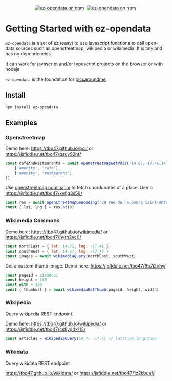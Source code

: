 <p align="center">
  <a href="https://www.npmjs.com/ez-opendata"><img src="https://img.shields.io/npm/v/ez-opendata.svg?logo=npm&logoColor=fff&label=NPM+package&color=limegreen" alt="ez-opendata on npm" /></a>&nbsp;
  <a href="https://www.npmjs.com/ez-opendata"><img src="https://img.shields.io/npm/dw/ez-opendata.svg?logo=npm&logoColor=fff&label=NPM+package&color=limegreen" alt="ez-opendata on npm" /></a>&nbsp;
</p>

# Getting Started with ez-opendata

`ez-opendata` is a set of ez (easy) to use javascript functions to call open-data sources such as openstreetmap, wikipedia or wikimedia.
It is tiny and has no dependencies.

It can work for javascript and/or typescript projects on the browser or with nodejs.

`ez-opendata` is the foundation for [picsaroundme](https://picsaroundme.com/).

## Install

`npm install ez-opendata`

## Examples

### Openstreetmap

Demo here: https://tbo47.github.io/poi/ or https://jsfiddle.net/tbo47/qsuy92ht/

```javascript
const cafeAndRestaurants = await openstreetmapGetPOIs('14.67,-17.46,14.71,-17.41', [
    ['amenity', 'cafe'],
    ['amenity', 'restaurant'],
])
```

Use [openstreetmap nominatim](https://nominatim.org/release-docs/develop/api/Search/) to fetch coordonates of a place. Demo https://jsfiddle.net/tbo47/xv0g3s59/

```javascript
const res = await openstreetmapGeocoding('20 rue du Faubourg Saint-Antoine, 75012 Paris')
const { lat, lng } = res.at(0)
```

### Wikimedia Commons

Demo here: https://tbo47.github.io/wikimedia/ or https://jsfiddle.net/tbo47/hyrn2vc0/

```javascript
const northEast = { lat: 14.71, lng: -17.41 }
const southWest = { lat: 14.67, lng: -17.47 }
const images = await wikimediaQuery(northEast, southWest)
```

Get a custom thumb image. Demo here: https://jsfiddle.net/tbo47/6b7j2ohy/

```javascript
const pageId = 21900832
const height = 100
const with = 100
const { thumburl } = await wikimediaGetThumb(pageid, height, width)
```

### Wikipedia

Query wikipedia REST endpoint.

Demo here: https://tbo47.github.io/wikipedia/ or https://jsfiddle.net/tbo47/csfjyd4x/13/

```javascript
const articles = wikipediaQuery(14.7, -17.4) // latitude longitude
```

### Wikidata

Query wikidata REST endpoint.

https://tbo47.github.io/wikidata/ or
https://jsfiddle.net/tbo47/1z2kbuaf/
